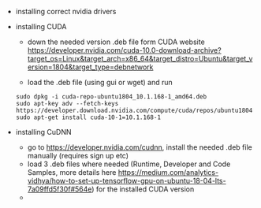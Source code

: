 * installing correct nvidia drivers


* installing CUDA
	- down the needed version .deb file form CUDA website https://developer.nvidia.com/cuda-10.0-download-archive?target_os=Linux&target_arch=x86_64&target_distro=Ubuntu&target_version=1804&target_type=debnetwork

	- load the .deb file (using gui or wget) and run
	```
	sudo dpkg -i cuda-repo-ubuntu1804_10.1.168-1_amd64.deb
	sudo apt-key adv --fetch-keys https://developer.download.nvidia.com/compute/cuda/repos/ubuntu1804/x86_64/7fa2af80.pub
	sudo apt-get install cuda-10-1=10.1.168-1
	```

* installing CuDNN
	- go to https://developer.nvidia.com/cudnn, install the needed .deb file manually (requires sign up etc)
	- load 3 .deb files where needed (Runtime, Developer and Code Samples, more details here https://medium.com/analytics-vidhya/how-to-set-up-tensorflow-gpu-on-ubuntu-18-04-lts-7a09ffd5f30f#564e)
	for the installed CUDA version
	- 
